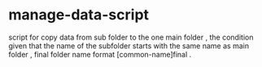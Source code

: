 # manage-data-script
script for copy data from sub folder to the one main folder , the condition given that the name of the subfolder starts with the same name as main folder , final folder name format [common-name]final  .
